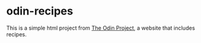 # odin-recipes

This is a simple html project from [The Odin Project](https://www.theodinproject.com/lessons/foundations-recipes), a website that includes recipes.  